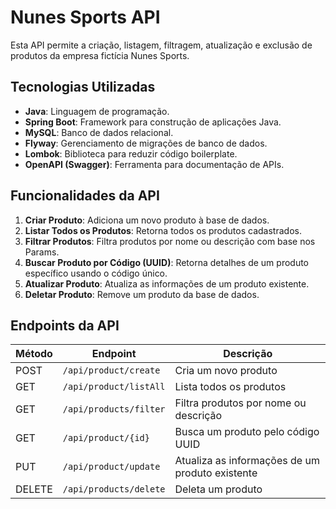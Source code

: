 # Nunes Sports API

Esta API permite a criação, listagem, filtragem, atualização e exclusão de produtos da empresa fictícia Nunes Sports. 

## Tecnologias Utilizadas

- **Java**: Linguagem de programação.
- **Spring Boot**: Framework para construção de aplicações Java.
- **MySQL**: Banco de dados relacional.
- **Flyway**: Gerenciamento de migrações de banco de dados.
- **Lombok**: Biblioteca para reduzir código boilerplate.
- **OpenAPI (Swagger)**: Ferramenta para documentação de APIs.

## Funcionalidades da API

1. **Criar Produto**: Adiciona um novo produto à base de dados.
2. **Listar Todos os Produtos**: Retorna todos os produtos cadastrados.
3. **Filtrar Produtos**: Filtra produtos por nome ou descrição com base nos Params.
4. **Buscar Produto por Código (UUID)**: Retorna detalhes de um produto específico usando o código único.
5. **Atualizar Produto**: Atualiza as informações de um produto existente.
6. **Deletar Produto**: Remove um produto da base de dados.

## Endpoints da API

| Método | Endpoint               | Descrição                                            |
|--------|------------------------|------------------------------------------------      |
| POST   | `/api/product/create`  | Cria um novo produto                                 |
| GET    | `/api/product/listAll` | Lista todos os produtos                              |
| GET    | `/api/products/filter` | Filtra produtos por nome ou descrição                |
| GET    | `/api/product/{id}`    | Busca um produto pelo código UUID                    |
| PUT    | `/api/product/update`  | Atualiza as informações de um produto existente      |
| DELETE | `/api/products/delete` | Deleta um produto                                    |



